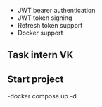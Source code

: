 - JWT bearer authentication
- JWT token signing
- Refresh token support
- Docker support

## Task intern VK

## Start project
-docker compose up -d
